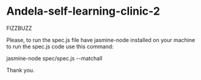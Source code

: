 # Andela-self-learning-clinic-2

FIZZBUZZ

Please, to run the spec.js file have jasmine-node installed on your machine to run the spec.js code use this command:

jasmine-node spec/spec.js --matchall

Thank you.
